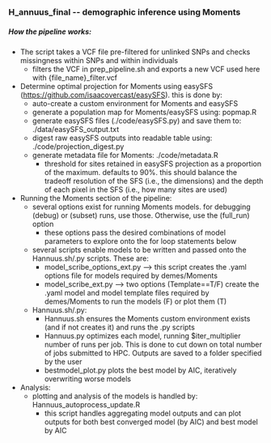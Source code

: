 ### H_annuus_final -- demographic inference using Moments

##### How the pipeline works:
 - The script takes a VCF file pre-filtered for unlinked SNPs and checks missingness within SNPs and within individuals
    - filters the VCF in prep_pipeline.sh and exports a new VCF used here with {file_name}_filter.vcf
 - Determine optimal projection for Moments using easySFS (https://github.com/isaacovercast/easySFS). this is done by:
    - auto-create a custom environment for Moments and easySFS
    - generate a population map for Moments/easySFS using: popmap.R
    - generate easySFS files (./code/easySFS.py) and save them to: ./data/easySFS_output.txt
    - digest raw easySFS outputs into readable table using: ./code/projection_digest.py
    - generate metadata file for Moments: ./code/metadata.R
        - threshold for sites retained in easySFS projection as a proportion of the maximum. defaults to 90%. this should balance the tradeoff resolution of the SFS (i.e., the dimensions) and the depth of each pixel in the SFS (i.e., how many sites are used)
 - Running the Moments section of the pipeline:
    - several options exist for running Moments models. for debugging (debug) or (subset) runs, use those. Otherwise, use the (full_run) option
        - these options pass the desired combinations of model parameters to explore onto the for loop statements below
    - several scripts enable models to be written and passed onto the Hannuus.sh/.py scripts. These are:
        - model_scribe_options_ext.py --> this script creates the .yaml options file for models required by demes/Moments
        - model_scribe_ext.py --> two options (Template==T/F) create the .yaml model and model template files required by demes/Moments to run the models (F) or plot them (T)
    - Hannuus.sh/.py:
        - Hannuus.sh ensures the Moments custom environment exists (and if not creates it) and runs the .py scripts
        - Hannuus.py optimizes each model, running $iter_multiplier number of runs per job. This is done to cut down on total number of jobs submitted to HPC. Outputs are saved to a folder specified by the user
        - bestmodel_plot.py plots the best model by AIC, iteratively overwriting worse models
 - Analysis:
    - plotting and analysis of the models is handled by: Hannuus_autoprocess_update.R
        - this script handles aggregating model outputs and can plot outputs for both best converged model (by AIC) and best model by AIC


 
